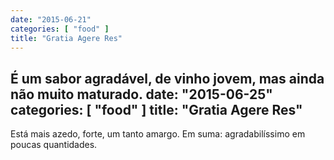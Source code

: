 ```yaml
---
date: "2015-06-21"
categories: [ "food" ]
title: "Gratia Agere Res"
---
```

É um sabor agradável, de vinho jovem, mas ainda não muito maturado.
date: "2015-06-25"
categories: [ "food" ]
title: "Gratia Agere Res"
---
Está mais azedo, forte, um tanto amargo. Em suma: agradabilíssimo em poucas quantidades.
